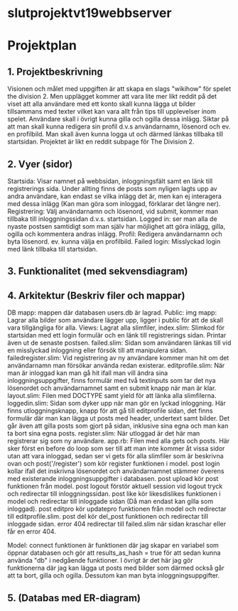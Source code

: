 # slutprojektvt19webbserver

# Projektplan
## 1. Projektbeskrivning
Visionen och målet med uppgiften är att skapa en slags "wikihow" för spelet the division 2. Men upplägget kommer att vara lite mer likt reddit på det viset att alla användare med ett konto skall kunna lägga ut bilder tillsammans med texter vilket kan vara allt från tips till upplevelser inom spelet. Användare skall i övrigt kunna gilla och ogilla dessa inlägg. Siktar på att man skall kunna redigera sin profil d.v.s användarnamn, lösenord och ev. en profilbild. Man skall även kunna logga ut och därmed länkas tillbaka till startsidan. Projektet är likt en reddit subpage för The Division 2. 
## 2. Vyer (sidor)
Startsida: Visar namnet på webbsidan, inloggningsfält samt en länk till registrerings sida. Under allting finns de posts som nyligen lagts upp av andra användare, kan endast se vilka inlägg det är, men kan ej interagera med dessa inlägg (Kan man göra som inloggad, förklarar det längre ner). Registrering: Välj användarnamn och lösenord, vid submit, kommer man tillbaka till inloggningssidan d.v.s. startsidan. 
Logged in: ser man alla de nyaste postsen samtidigt som man själv har möjlighet att göra inlägg, gilla, ogilla och kommentera andras inlägg. Profil: Redigera användarnamn och byta lösenord. ev. kunna välja en profilbild. Failed login: Misslyckad login med länk tillbaka till startsidan. 
## 3. Funktionalitet (med sekvensdiagram)
## 4. Arkitektur (Beskriv filer och mappar)
DB mapp: mappen där databasen users.db är lagrad.
Public: img mapp: Lagrar alla bilder som användare lägger upp, ligger i public för att de skall vara tillgängliga för alla. 
Views: Lagrat alla slimfiler, index.slim: Slimkod för startsidan med ett login formulär och en länk till registrerings sidan. Printar även ut de senaste postsen. failed.slim: Sidan som användaren länkas till vid en misslyckad inloggning eller försök till att manipulera sidan. failedregister.slim: Vid registrering av ny användare kommer man hit om det användarnamn man försökar använda redan existerar. 
editprofile.slim: När man är inloggad kan man gå hit ifall man vill ändra sina inloggningsuppgifter, finns formulär med två textinputs som tar det nya lösenordet och användarnamnet samt en submit knapp när man är klar. layout.slim: Filen med DOCTYPE samt yield för att länka alla slimfilerna. 
loggedin.slim: Sidan som dyker upp när man gör en lyckad inloggning. Här finns utloggningsknapp, knapp för att gå till editprofile sidan, det finns formulär där man kan lägga ut posts med header, undertext samt bilder. Det går även att gilla posts som gjort på sidan, inklusive sina egna och man kan ta bort sina egna posts. register.slim: När utloggad är det här man registrerar sig som ny användare. 
app.rb: Filen med alla gets och posts. Här sker först en before do loop som ser till att man inte kommer åt vissa sidor utan att vara inloggad, sedan ser vi gets för alla slimfiler som är beskrivna ovan och post('/register') som kör register funktionen i model. post login kollar ifall det inskrivna lösenordet och användarnamnet stämmer överens med existerande inloggningsuppgifter i databasen.
post upload kör post funktionen från model. post logout förstör aktuell session vid logout tryck och redirectar till inloggningssidan. post like kör likesdislikes funktionen i model och redirectar till inloggade sidan (Då man endast kan gilla som inloggad). post editpro kör updatepro funktionen från model och redirectar till editprofile.slim. post del kör del_post funktionen och redirectar till inloggade sidan. error 404 redirectar till failed.slim när sidan kraschar eller får en error 404.

Model: connect funktionen är funktionen där jag skapar en variabel som öppnar databasen och gör att results_as_hash = true för att sedan kunna använda "db" i nedgående funktioner. 
I övrigt är det här jag gör funktionerna där jag kan lägga ut posts med bilder som därmed också går att ta bort, gilla och ogilla. Dessutom kan man byta inloggningsuppgifter.

## 5. (Databas med ER-diagram)
